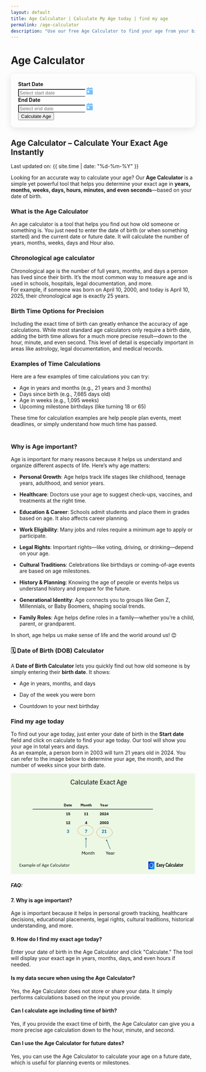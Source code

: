```yaml
---
layout: default
title: Age Calculator | Calculate My Age today | find my age
permalink: /age-calculator
description: "Use our free Age Calculator to find your age from your birth date or see the age difference in days. It's quick and easy to find your age today!"
---
```

<link rel="stylesheet" href="https://cdn.jsdelivr.net/npm/flatpickr/dist/flatpickr.min.css">
 <style>
    #results { display: none; transition: all 0.4s ease-in-out; }
    #results.show { display: block; opacity: 1; transform: translateY(0); }
    #results h3 { font-weight: bold; margin-bottom: 15px; }
    #results .list-group-item { font-size: 1rem; background: #fff; border: none; margin-bottom: 8px; padding: 15px 20px; box-shadow: 0 2px 10px rgba(0, 0, 0, 0.1); border-radius: 12px; }
    .card { padding: 20px; box-shadow: 0 4px 20px rgba(0, 0, 0, 0.1); border-radius: 12px; }
    .input-group .form-control { border-right: none; }
    .input-group .input-group-text { background: #fff; border-left: none; }
  </style>
<div class="container mt-5">
<div class="container mt-5">
    <h1 class="text-center mb-4">Age Calculator</h1>
    <div class="card">
      <form id="ageForm">
        <div class="row mb-4 gap-4">
          <div class="col-md-5 mx-auto">
            <label for="startDate" class="form-label"><strong>Start Date</strong></label>
            <div class="input-group">
              <input type="text" id="startDate" class="form-control flatpickr" placeholder="Select start date" required>
              <span class="input-group-text bg-light"><svg xmlns="http://www.w3.org/2000/svg" height="20" width="17.5" viewBox="0 0 448 512"><path fill="#74C0FC" d="M128 0c17.7 0 32 14.3 32 32l0 32 128 0 0-32c0-17.7 14.3-32 32-32s32 14.3 32 32l0 32 48 0c26.5 0 48 21.5 48 48l0 48L0 160l0-48C0 85.5 21.5 64 48 64l48 0 0-32c0-17.7 14.3-32 32-32zM0 192l448 0 0 272c0 26.5-21.5 48-48 48L48 512c-26.5 0-48-21.5-48-48L0 192zm80 64c-8.8 0-16 7.2-16 16l0 96c0 8.8 7.2 16 16 16l96 0c8.8 0 16-7.2 16-16l0-96c0-8.8-7.2-16-16-16l-96 0z" /></svg></span>
            </div>
          </div>
          <div class="col-md-5 mx-auto">
            <label for="endDate" class="form-label"><strong>End Date</strong></label>
            <div class="input-group">
              <input type="text" id="endDate" class="form-control flatpickr" placeholder="Select end date" required>
              <span class="input-group-text bg-light"><svg xmlns="http://www.w3.org/2000/svg" height="20" width="17.5" viewBox="0 0 448 512"><path fill="#74C0FC" d="M128 0c17.7 0 32 14.3 32 32l0 32 128 0 0-32c0-17.7 14.3-32 32-32s32 14.3 32 32l0 32 48 0c26.5 0 48 21.5 48 48l0 48L0 160l0-48C0 85.5 21.5 64 48 64l48 0 0-32c0-17.7 14.3-32 32-32zM0 192l448 0 0 272c0 26.5-21.5 48-48 48L48 512c-26.5 0-48-21.5-48-48L0 192zm80 64c-8.8 0-16 7.2-16 16l0 96c0 8.8 7.2 16 16 16l96 0c8.8 0 16-7.2 16-16l0-96c0-8.8-7.2-16-16-16l-96 0z" /></svg></span>
            </div>
          </div>
        </div>
        <div class="text-center">
          <button type="button" id="calculateBtn" class="btn btn-primary">Calculate Age</button>
        </div>
      </form>

<div class="mt-4" id="results">
        <h3 class="text-center">Your Age Results</h3>
        <ul class="list-group">
          <li class="list-group-item" id="result1"></li>
          <li class="list-group-item" id="result2"></li>
          <li class="list-group-item" id="result3"></li>
          <li class="list-group-item" id="result4"></li>
          <li class="list-group-item" id="result5"></li>
          <li class="list-group-item" id="result6"></li>
        </ul>
      </div>
    </div>
  </div>


    
<!-- Article -->
<h2 class="pt-5">Age Calculator – Calculate Your Exact Age Instantly</h2>
<p>  Last updated on: {{ site.time | date: "%d-%m-%Y" }}</p>
<p>Looking for an accurate way to calculate your age? Our <strong>Age Calculator</strong> is a simple yet powerful tool that helps you determine your exact age in <strong>years, months, weeks, days, hours, minutes, and even seconds</strong>&mdash;based on your date of birth.</p>
<h3><strong>What is the Age Calculator</strong></h3>
<p>An age calculator is a tool that helps you find out how old someone or something is. You just need to enter the date of birth (or when something started) and the current date or future date. It will calculate the number of years, months, weeks, days and Hour also.</p>

<h3>Chronological age calculator</h3>
<p>Chronological age is the number of full years, months, and days a person has lived since their birth. It’s the most common way to measure age and is used in schools, hospitals, legal documentation, and more.<br> For example, if someone was born on April 10, 2000, and today is April 10, 2025, their chronological age is exactly 25 years.</p>
<h3>Birth Time Options for Precision</h3>
<p>Including the exact time of birth can greatly enhance the accuracy of age calculations. While most standard age calculators only require a birth date, adding the birth time allows for a much more precise result—down to the hour, minute, and even second. This level of detail is especially important in areas like astrology, legal documentation, and medical records.</p>
<h3>Examples of Time Calculations </h3>
<p>Here are a few examples of time calculations you can try:<br>
<ul>
<li>Age in years and months (e.g., 21 years and 3 months)</li>
<li>Days since birth (e.g., 7,665 days old)</li>
<li>Age in weeks (e.g., 1,095 weeks)</li>
<li>Upcoming milestone birthdays (like turning 18 or 65)</li>
</ul>
These time for calculation examples are help people plan events, meet deadlines, or simply understand how much time has passed.</p>

<h3><br />Why is Age important?</h3>
<p>Age is important for many reasons because it helps us understand and organize different aspects of life. Here&rsquo;s why age matters:</p>
<ul>
<li><p><strong>Personal Growth</strong>: Age helps track life stages like childhood, teenage years, adulthood, and senior years.</p></li>
<li><p><strong>Healthcare</strong>: Doctors use your age to suggest check-ups, vaccines, and treatments at the right time.</p></li>
<li><p><strong>Education &amp; Career</strong>: Schools admit students and place them in grades based on age. It also affects career planning.</p></li>
<li><p><strong>Work Eligibility</strong>: Many jobs and roles require a minimum age to apply or participate.</p></li>
<li><p><strong>Legal Rights</strong>: Important rights&mdash;like voting, driving, or drinking&mdash;depend on your age.</p></li>
<li><p><strong>Cultural Traditions</strong>: Celebrations like birthdays or coming-of-age events are based on age milestones.</p></li>
<li><p><strong>History &amp; Planning</strong>: Knowing the age of people or events helps us understand history and prepare for the future.</p></li>
<li><p><strong>Generational Identity</strong>: Age connects you to groups like Gen Z, Millennials, or Baby Boomers, shaping social trends.</p></li>
<li><p><strong>Family Roles</strong>: Age helps define roles in a family&mdash;whether you&rsquo;re a child, parent, or grandparent.</p></li>
</ul>
<p>In short, age helps us make sense of life and the world around us! 😊</p>
<h3>🗓️ Date of Birth (DOB) Calculator</h3>
<p>A <strong >Date of Birth Calculator</strong> lets you quickly find out how old someone is by simply entering their <strong>birth date</strong>. It shows:</p>
<ul>
<li><p>Age in years, months, and days</p></li>
<li><p>Day of the week you were born</p></li>
<li><p>Countdown to your next birthday</p></li>
</ul>

<h3>Find my age today</h3><p>To find out your age today, just enter your date of birth in the <strong>Start date </strong> field and click on calculate to find your age today. Our tool will show you your age in total years and days. <br> As an example, a person born in 2003 will turn 21 years old in 2024. You can refer to the image below to determine your age, the month, and the number of weeks since your birth date.</p>
<img class="img-fluid" alt="Age Calculator, how to find my age and date of birth calculation" src="/assets/images/age-calculator.webp" fetchpriority="high" loading="auto" style="object-fit: contain;">

<h5 class="pt-4">FAQ:</h5>
<h4>7. Why is age important?</h4>
<p>Age is important because it helps in personal growth tracking, healthcare decisions, educational placements, legal rights, cultural traditions, historical understanding, and more.</p>
<h4 >9. How do I find my exact age today?</h4>
<p>Enter your date of birth in the Age Calculator and click "Calculate." The tool will display your exact age in years, months, days, and even hours if needed.</p>
<h4>Is my data secure when using the Age Calculator?</h4>
<p>Yes, the Age Calculator does not store or share your data. It simply performs calculations based on the input you provide.</p>
<h4>Can I calculate age including time of birth?</h4>
<p>Yes, if you provide the exact time of birth, the Age Calculator can give you a more precise age calculation down to the hour, minute, and second.</p>
<h4>Can I use the Age Calculator for future dates?</h4>
<p>Yes, you can use the Age Calculator to calculate your age on a future date, which is useful for planning events or milestones.</p>

</div>

<script src="{{ '/assets/js/age-calculator.js' | relative_url }}"></script>
<script src="https://cdn.jsdelivr.net/npm/flatpickr"></script>
    